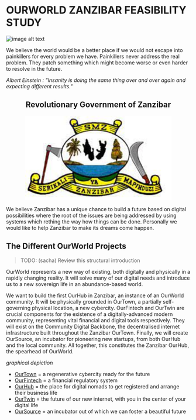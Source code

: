 # OURWORLD ZANZIBAR FEASIBILITY STUDY

![image alt text](img/high_level_country_overview.png)

We believe the world would be a better place if we would not escape into painkillers for every problem we have. Painkillers never address the real problem. They patch something which might become worse or even harder to resolve in the future.

*Albert Einstein : "Insanity is doing the same thing over and over again and expecting different results."*



<div style="text-align: center;">

## Revolutionary Government of Zanzibar


<img src="img/revolutnionary_znz.png" alt="" width="400"/>

</div> 


We believe Zanzibar has a unique chance to build a future based on digital possibilities where the root of the issues are being addressed by using systems which rething the way how things can be done. Personally we would like to help Zanzibar to make its dreams come  happen.


## The Different OurWorld Projects

> TODO: (sacha) Review this structural introduction

OurWorld represents a new way of existing, both digitally and physically in a rapidly changing reality. It will solve many of our digital needs and introduce us to a new sovereign life in an abundance-based world.

We want to build the first OurHub in Zanzibar, an instance of an OurWorld community. It will be physically grounded in OurTown, a partially self-governing physical location, a new cybercity. OurFintech and OurTwin are crucial components for the existence of a digitally-advanced modern community, representing vital financial and digital tools respectively. They will exist on the Community Digital Backbone, the decentralised internet infrastructure built throughout the Zanzibar OurTown. Finally, we will create OurSource, an incubator for pioneering new startups, from both OurHub and the local community. All together, this constitutes the Zanzibar OurHub, the spearhead of OurWorld.

*graphical depiction*

- [OurTown](ourtown/ourtown.md) = a regenerative cybercity ready for the future
- [OurFintech](ourfintech/ourfintech.md) = a financial regulatory system
- [OurHub](ourhub/ourhub.md) = the place for digital nomads to get registered and arrange their business life
- [OurTwin](ourtwin/ourtwin.md) = the future of our new internet, with you in the center of your digital life
- [OurSource](oursource/oursource.md) = an incubator out of which we can foster a beautiful future
